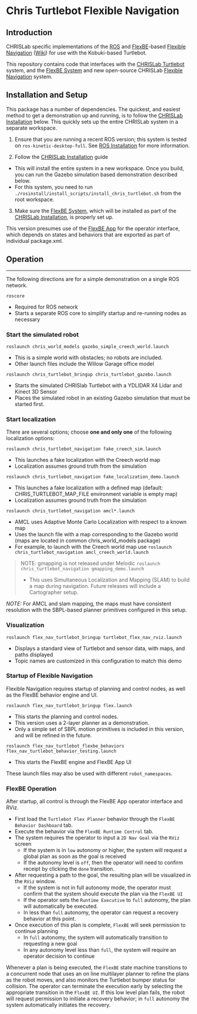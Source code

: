 Chris Turtlebot Flexible Navigation
================================

## Introduction

CHRISLab specific implementations of the [ROS] and [FlexBE]-based [Flexible Navigation] ([Wiki]) for use with the Kobuki-based Turtlebot.

This repository contains code that interfaces with the [CHRISLab Turtlebot] system, and the [FlexBE System] and new open-source CHRISLab [Flexible Navigation] system.

Installation and Setup
----------------------

This package has a number of dependencies.  The quickest, and easiest method to get a demonstration up and running, is to follow the [CHRISLab Installation] below.  This quickly sets up the entire CHRISLab system in a separate workspace.

1) Ensure that you are running a recent ROS version; this system is tested on `ros-kinetic-desktop-full`.  See [ROS Installation] for more information.

2) Follow the [CHRISLab Installation] guide
* This will install the entire system in a new workspace. Once you build, you can run the Gazebo simulation based demonstration described below.
* For this system, you need to run `./rosinstall/install_scripts/install_chris_turtlebot.sh` from the root workspace.

3) Make sure the [FlexBE System], which will be installed as part of the [CHRISLab Installation], is properly set up.  

 This version presumes use of the [FlexBE App] for the operator interface, which depends on states and behaviors that are exported as part of individual package.xml.


## Operation
---------

The following directions are for a simple demonstration on a single ROS network.

`roscore`
 * Required for ROS network
 * Starts a separate ROS core to simplify startup and re-running nodes as necessary


### Start the simulated robot


`roslaunch chris_world_models gazebo_simple_creech_world.launch`
 * This is a simple world with obstacles; no robots are included.
 * Other launch files include the Willow Garage office model

`roslaunch chris_turtlebot_bringup chris_turtlebot_gazebo.launch`
 * Starts the simulated CHRISlab Turtlebot with a YDLIDAR X4 Lidar and Kinect 3D Sensor
 * Places the simulated robot in an existing Gazebo simulation that must be started first.


### Start localization

 There are several options; choose **one and only one** of the following localization options:


`roslaunch chris_turtlebot_navigation fake_creech_sim.launch`
  * This launches a fake localization with the Creech world map
  * Localization assumes ground truth from the simulation

`roslaunch chris_turtlebot_navigation fake_localization_demo.launch`
  * This launches a fake localization with a defined map  (default: CHRIS_TURTLEBOT_MAP_FILE environment variable is empty map)
  * Localization assumes ground truth from the simulation

`roslaunch chris_turtlebot_navigation amcl*.launch`
  * AMCL uses Adaptive Monte Carlo Localization with respect to a known map
  * Uses the launch file with a map corresponding to the Gazebo world (maps are located in common chris_world_models package)
  * For example, to launch with the Creech world map use `roslaunch chris_turtlebot_navigation amcl_creech_world.launch`

> NOTE: gmapping is not released under Melodic
>  `roslaunch chris_turtlebot_navigation gmapping_demo.launch`
>  * This uses Simultaneous Localization and Mapping (SLAM) to build a map during navigation.
>   Future releases will include a Cartographer setup.

 *NOTE:* For AMCL and slam mapping, the maps must have consistent resolution with the SBPL-based planner primitives configured in this setup.

### Visualization

`roslaunch flex_nav_turtlebot_bringup turtlebot_flex_nav_rviz.launch`
  * Displays a standard view of Turtlebot and sensor data, with maps, and paths displayed
  * Topic names are customized in this configuration to match this demo

### Startup of Flexible Navigation

Flexible Navigation requires startup of planning and control nodes, as well as the FlexBE behavior engine and UI.

`roslaunch flex_nav_turtlebot_bringup flex.launch`
 * This starts the planning and control nodes.
 * This version uses a 2-layer planner as a demonstration.
  * Only a simple set of SBPL motion primitives is included in this version, and will be refined in the future.

`roslaunch flex_nav_turtlebot_flexbe_behaviors flex_nav_turtlebot_behavior_testing.launch`
  * This starts the FlexBE engine and FlexBE App UI

These launch files may also be used with different `robot_namespaces`.

### FlexBE Operation
After startup, all control is through the FlexBE App operator interface and RViz.  
* First load the `Turtlebot Flex Planner` behavior through the `FlexBE Behavior Dashboard` tab.
* Execute the behavior via the `FlexBE Runtime Control` tab.
* The system requires the operator to input a `2D Nav Goal` via the `RViz` screen
  * If the system is in `low` autonomy or higher, the system will request a global plan as soon as the goal is received
  * If the autonomy level is `off`, then the operator will need to confirm receipt by clicking the `done` transition.
* After requesting a path to the goal, the resulting plan will be visualized in the `RViz` window.  
  * If the system is not in full autonomy mode, the operator must confirm that the system should execute the plan via the `FlexBE UI`  
  * If the operator sets the `Runtime Executive` to `full` autonomy, the plan will automatically be executed.  
  * In less than `full` autonomy, the operator can request a recovery behavior at this point.
* Once execution of this plan is complete, `FlexBE` will seek permission to continue planning
  * In `full` autonomy, the system will automatically transition to requesting a new goal
  * In any autonomy level less than `full`, the system will require an operator decision to continue

Whenever a plan is being executed, the `FlexBE` state machine transitions to a concurrent node that uses an on line multilayer planner to refine the plans as the robot moves, and also monitors the Turtlebot bumper status for collision.  The operator can terminate the execution early by selecting the appropriate transition in the `FlexBE UI`.  If this low level plan fails, the robot will request permission to initiate a recovery behavior; in `full` autonomy the system automatically initiates the recovery.

[ROS]: http://www.ros.org
[FlexBE]: https://flexbe.github.io
[FlexBE App]: https://github.com/FlexBE/flexbe_app
[Flexible Navigation]: https://github.com/CNURobotics/flexible_navigation
[Wiki]: http://wiki.ros.org/flexible_navigation
[CHRISLab Turtlebot]: https://github.com/CNURobotics/chris_ros_turtlebot
[FlexBE System]: https://github.com/team-vigir/flexbe_behavior_engine
[CHRISLab Installation]: https://github.com/CNURobotics/chris_install
[FlexBE App Installation]: http://philserver.bplaced.net/fbe/download.php
[ROS Installation]: http://wiki.ros.org/kinetic/Installation
